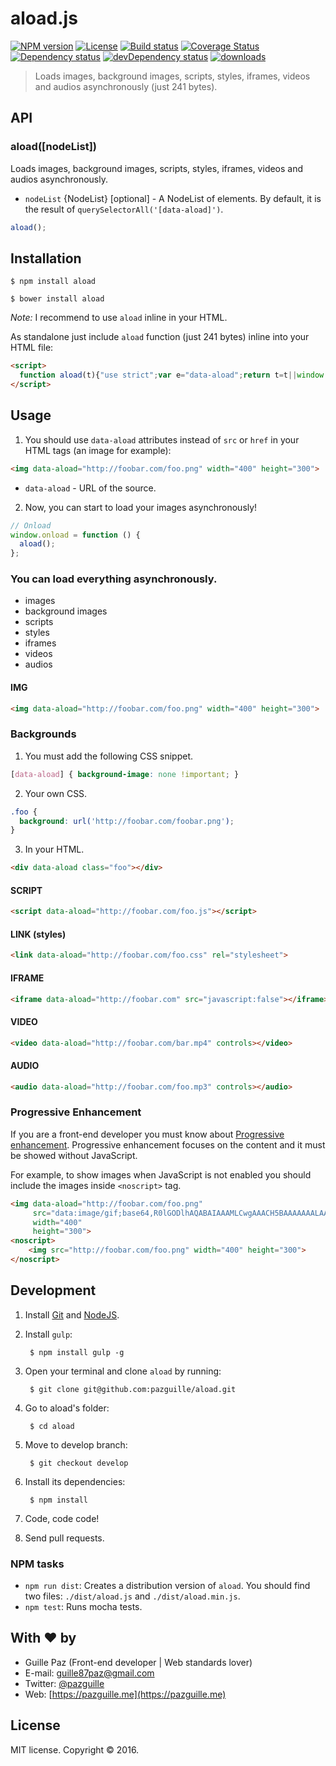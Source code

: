 # aload.js

[![NPM version][npm-image]][npm-link] [![License][lic-image]][npm-link] [![Build status][travis-image]][travis-link] [![Coverage Status][coverage-image]][coverage-link] [![Dependency status][deps-image]][deps-link] [![devDependency status][devdeps-image]][devdeps-link] [![downloads][dt-image]][npm-link]

> Loads images, background images, scripts, styles, iframes, videos and audios asynchronously (just 241 bytes).

## API

### aload([nodeList])
Loads images, background images, scripts, styles, iframes, videos and audios asynchronously.
- `nodeList` {NodeList} [optional] - A NodeList of elements. By default, it is the result of `querySelectorAll('[data-aload]')`.

```js
aload();
```

## Installation

    $ npm install aload

    $ bower install aload

*Note:* I recommend to use `aload` inline in your HTML.

As standalone just include `aload` function (just 241 bytes) inline into your HTML file:

```html
<script>
  function aload(t){"use strict";var e="data-aload";return t=t||window.document.querySelectorAll("["+e+"]"),void 0===t.length&&(t=[t]),[].forEach.call(t,function(t){t["LINK"!==t.tagName?"src":"href"]=t.getAttribute(e),t.removeAttribute(e)}),t}
</script>
```

## Usage

1. You should use `data-aload` attributes instead of `src` or `href` in your HTML tags (an image for example):

  ```html
  <img data-aload="http://foobar.com/foo.png" width="400" height="300">
  ```
  - `data-aload` - URL of the source.

2. Now, you can start to load your images asynchronously!

  ```js
  // Onload
  window.onload = function () {
    aload();
  };
  ```

### You can load everything asynchronously.

- images
- background images
- scripts
- styles
- iframes
- videos
- audios

#### IMG

```html
<img data-aload="http://foobar.com/foo.png" width="400" height="300">
```

### Backgrounds

1. You must add the following CSS snippet.

  ```css
  [data-aload] { background-image: none !important; }
  ```

2. Your own CSS.

  ```css
  .foo {
    background: url('http://foobar.com/foobar.png');
  }
  ```

3. In your HTML.

  ```html
  <div data-aload class="foo"></div>
  ```

#### SCRIPT

  ```html
  <script data-aload="http://foobar.com/foo.js"></script>
  ```

#### LINK (styles)

  ```html
  <link data-aload="http://foobar.com/foo.css" rel="stylesheet">
  ```

#### IFRAME

  ```html
  <iframe data-aload="http://foobar.com" src="javascript:false"></iframe>
  ```

#### VIDEO

  ```html
  <video data-aload="http://foobar.com/bar.mp4" controls></video>
  ```

#### AUDIO

  ```html
  <audio data-aload="http://foobar.com/foo.mp3" controls></audio>
  ```

### Progressive Enhancement

If you are a front-end developer you must know about [Progressive enhancement]('http://alistapart.com/article/understandingprogressiveenhancement').
Progressive enhancement focuses on the content and it must be showed without JavaScript.

For example, to show images when JavaScript is not enabled you should include the images inside `<noscript>` tag.

  ```html
  <img data-aload="http://foobar.com/foo.png"
       src="data:image/gif;base64,R0lGODlhAQABAIAAAMLCwgAAACH5BAAAAAAALAAAAAABAAEAAAICRAEAOw=="
       width="400"
       height="300">
  <noscript>
      <img src="http://foobar.com/foo.png" width="400" height="300">
  </noscript>
  ```

## Development

1. Install [Git](http://git-scm.com/) and [NodeJS](http://nodejs.org/).

2. Install `gulp`:

        $ npm install gulp -g

3. Open your terminal and clone `aload` by running:

        $ git clone git@github.com:pazguille/aload.git

4. Go to aload's folder:

        $ cd aload

5. Move to develop branch:

        $ git checkout develop

6. Install its dependencies:

        $ npm install

7. Code, code code!

8. Send pull requests.

### NPM tasks

- `npm run dist`: Creates a distribution version of `aload`. You should find two files: `./dist/aload.js` and `./dist/aload.min.js`.
- `npm test`: Runs mocha tests.

## With :heart: by

- Guille Paz (Front-end developer | Web standards lover)
- E-mail: [guille87paz@gmail.com](mailto:guille87paz@gmail.com)
- Twitter: [@pazguille](http://twitter.com/pazguille)
- Web: [https://pazguille.me](https://pazguille.me)

## License

MIT license. Copyright © 2016.

[npm-image]: https://img.shields.io/npm/v/aload.svg
[lic-image]: https://img.shields.io/npm/l/aload.svg
[npm-link]: https://npmjs.org/package/aload
[travis-image]: https://img.shields.io/travis/pazguille/aload.svg
[travis-link]: https://travis-ci.org/pazguille/aload
[deps-image]: https://img.shields.io/david/pazguille/aload.svg
[deps-link]: https://david-dm.org/pazguille/aload
[devdeps-image]: https://img.shields.io/david/dev/pazguille/aload.svg
[devdeps-link]: https://david-dm.org/pazguille/aload#info=devDependencies
[dt-image]: https://img.shields.io/npm/dt/aload.svg
[coverage-image]: https://img.shields.io/coveralls/pazguille/aload.svg
[coverage-link]: https://coveralls.io/github/pazguille/aload
